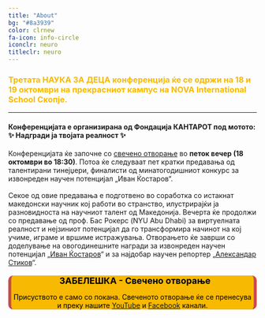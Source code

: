 ```yaml
---
title: "About"
bg: "#8a3939"
color: clrnew
fa-icon: info-circle
iconclr: neuro
titleclr: neuro
---
```


<h3 style="color:#f7b901;">Третата НАУКА ЗА ДЕЦА конференција ќе се одржи на 18 и 19 октомври на прекрасниот кампус на NOVA International School Скопје. <hr> <h4>Конференцијата е организирана од Фондација КАНТАРОТ под мотото: <br> ✨ Надгради ја твојата реалност ✨</h4></h3>

<div class="info-box">
  <p>
    Конференцијата ќе започне со <a href="#note">свечено отворање</a> во <b>петок вечер (18 октомври во 18:30)</b>. Потоа ќе следуваат пет кратки предавања од талентирани тинејџери, финалисти од минатогодишниот конкурс за извонреден научен потенцијал „Иван Ќостаров“. <br><br> Секое од овие предавања е подготвено во соработка со истакнат македонски научник кој работи во странство, илустрирајќи ја разновидноста на научниот талент од Македонија. Вечерта ќе продолжи со предавање од проф. Бас Рокерс (NYU Abu Dhabi) за виртуелната реалност и нејзиниот потенцијал да го трансформира начинот на кој учиме, играме и вршиме истражувања. Отворањето ќе заврши со доделување на овогодинешните награди за извонреден научен потенцијал „<a href="https://naukazadeca.mk/nagrada-ivan-kjostarov-2/" target="_blank">Иван Ќостаров</a>“ и за најдобар научен репортер „<a href="https://naukazadeca.mk/kolegastikov" target="_blank">Александар Стиков</a>“.

  </p>
</div>


<div id="note" style="background-color: #f7b901; border-left: 6px solid #c74b4c; border-right: 6px solid #c74b4c; border-radius: 10px; margin-bottom: 15px; text-align: center; color: black;">
  <p style="font-size: 18px; margin-bottom: 10px;">
    <i class="fa fa-info-circle" style="color: #c74b4c; margin-right: 10px;"></i>
    <strong>ЗАБЕЛЕШКА - Свечено отворање</strong>
  </p>
  <p>Присуството е само со покана. Свеченото отворање ќе се пренесува и преку нашите <a href="https://www.youtube.com/@naukazadeca" target="_blank">YouTube</a> и <a href="https://www.facebook.com/profile.php?id=100028366703592" target="_blank">Facebook</a> канали.</p>
</div>

<script>
function toggleIframe() {
  var x = document.getElementById("iframeContainer");
  if (x.style.display === "none") {
    x.style.display = "block";
  } else {
    x.style.display = "none";
  }
}
</script>




<!-- <center>
 <h3>A sprint to push boundaries for collective creativity</h3>

 <p style ="text-align: center;  font-size:20px;">Participants who would like to work on a coding project are welcome to submit their project idea for making MRI research more accessible!</p>
</center> -->

